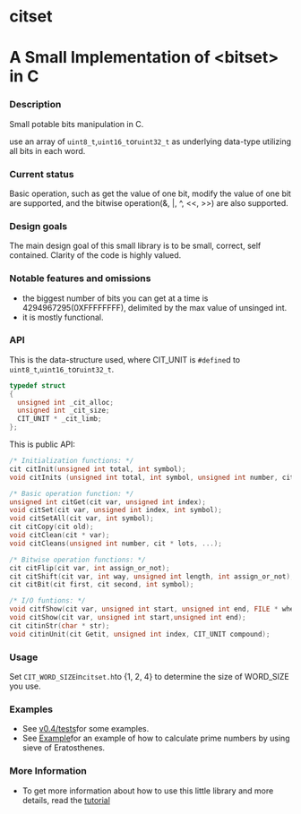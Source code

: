 # citset

# A Small Implementation of &lt;bitset> in C

### Description

Small potable bits manipulation in C.

use an array of `uint8_t`,`uint16_t`or`uint32_t` as underlying data-type utilizing all bits in each word.

### Current status 

Basic operation, such as get the value of one bit, modify the value of one bit are supported, and the bitwise operation(&, |, ^, <<, >>) are also supported.

### Design goals 
The main design goal of this small library is to be small, correct, self contained. Clarity of the code is highly valued.

### Notable features and omissions
- the biggest number of bits you can get at a time is 4294967295(0XFFFFFFFF), delimited by the max value of unsinged int.
- it is mostly functional.

### API
This is the data-structure used, where CIT_UNIT is `#define`d to `uint8_t`,`uint16_t`or`uint32_t`.
```C
typedef struct
{
  unsigned int _cit_alloc;
  unsigned int _cit_size;
  CIT_UNIT * _cit_limb;
};
```
This is public API:
```C
/* Initialization functions: */
cit citInit(unsigned int total, int symbol);
void citInits (unsigned int total, int symbol, unsigned int number, cit * lots, ...);

/* Basic operation function: */
unsigned int citGet(cit var, unsigned int index);
void citSet(cit var, unsigned int index, int symbol);
void citSetAll(cit var, int symbol);
cit citCopy(cit old);
void citClean(cit * var);
void citCleans(unsigned int number, cit * lots, ...);

/* Bitwise operation functions: */
cit citFlip(cit var, int assign_or_not);
cit citShift(cit var, int way, unsigned int length, int assign_or_not);
cit citBit(cit first, cit second, int symbol);

/* I/O funtions: */
void citfShow(cit var, unsigned int start, unsigned int end, FILE * where);
void citShow(cit var, unsigned int start,unsigned int end);
cit citinStr(char * str);
void citinUnit(cit Getit, unsigned int index, CIT_UNIT compound);
```

### Usage
Set `CIT_WORD_SIZE`in`citset.h`to {1, 2, 4} to determine the size of WORD_SIZE you use.

### Examples 
- See [v0.4/tests](https://github.com/include-yy/citset/tree/master/v0.4/tests)for some examples.
- See [Example](https://github.com/include-yy/citset/tree/master/Example)for an example of how to calculate prime numbers by using sieve of Eratosthenes.

### More Information
- To get more information about how to use this little library and more details, read the [tutorial](https://github.com/include-yy/citset/blob/master/tutorial.md)

